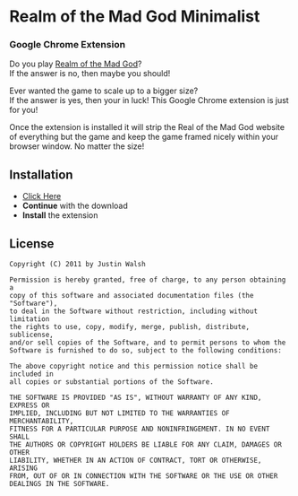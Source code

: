 # Realm of the Mad God Minimalist
### Google Chrome Extension

Do you play [Realm of the Mad God](http://www.realmofthemadgod.com/)?  
If the answer is no, then maybe you should!

Ever wanted the game to scale up to a bigger size?  
If the answer is yes, then your in luck!  This Google Chrome extension is just for you!

Once the extension is installed it will strip the Real of the Mad God website of everything but the game and keep the game framed nicely within your browser window. No matter the size!

## Installation

* [Click Here](https://github.com/downloads/thejustinwalsh/rotmg-minimal/rotmg-minimal.user.js)
* **Continue** with the download
* **Install** the extension

## License

	Copyright (C) 2011 by Justin Walsh
	
	Permission is hereby granted, free of charge, to any person obtaining a 
	copy of this software and associated documentation files (the "Software"), 
	to deal in the Software without restriction, including without limitation 
	the rights to use, copy, modify, merge, publish, distribute, sublicense, 
	and/or sell copies of the Software, and to permit persons to whom the 
	Software is furnished to do so, subject to the following conditions:
	
	The above copyright notice and this permission notice shall be included in 
	all copies or substantial portions of the Software.
	
	THE SOFTWARE IS PROVIDED "AS IS", WITHOUT WARRANTY OF ANY KIND, EXPRESS OR 
	IMPLIED, INCLUDING BUT NOT LIMITED TO THE WARRANTIES OF MERCHANTABILITY, 
	FITNESS FOR A PARTICULAR PURPOSE AND NONINFRINGEMENT. IN NO EVENT SHALL 
	THE AUTHORS OR COPYRIGHT HOLDERS BE LIABLE FOR ANY CLAIM, DAMAGES OR OTHER 
	LIABILITY, WHETHER IN AN ACTION OF CONTRACT, TORT OR OTHERWISE, ARISING 
	FROM, OUT OF OR IN CONNECTION WITH THE SOFTWARE OR THE USE OR OTHER 
	DEALINGS IN THE SOFTWARE.
